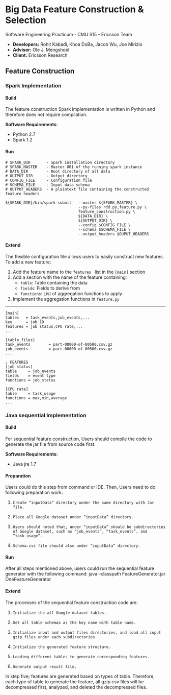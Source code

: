 # Big Data Feature Construction & Selection
Software Engineering Practicum - CMU S15 - Ericsson Team

- **Developers:** Rohit Kabadi, Khoa DoBa, Jacob Wu, Joe Mirizio
- **Advisor:** Ole J. Mengshoel
- **Client:** Ericsson Research

## Feature Construction
### Spark Implementation

#### Build
The feature construction Spark implementation is written in Python and therefore does not require compilation. 

**Software Requirements**:

 - Python 2.7
 - Spark 1.2

#### Run
    # SPARK_DIR       - Spark installation directory
    # SPARK_MASTER    - Master URI of the running spark instance
    # DATA_DIR        - Root directory of all data
    # OUTPUT_DIR      - Output directory
    # CONFIG_FILE     - Configuration file
    # SCHEMA_FILE     - Input data schema  
    # OUTPUT_HEADERS  - A plaintext file containing the constructed feature headers

    ${SPARK_DIR}/bin/spark-submit   --master ${SPARK_MASTER} \
                                    --py-files rdd.py,feature.py \
                                    feature_construction.py \
                                    ${DATA_DIR} \
                                    ${OUTPUT_DIR} \
                                    --config $CONFIG_FILE \
                                    --schema $SCHEMA_FILE \
                                    --output_headers $OUPUT_HEADERS
    
#### Extend
The flexible configuration file allows users to easily construct new features. To add a new feature:


1. Add the feature name to the ```features ``` list in the  ```[main]``` section
2. Add a section with the name of the feature containing:
    - ```table```: Table containing the data
    - ```fields```: Fields to derive from
    - ```functions```: List of aggregation functions to apply
3. Implement the aggregation functions in ```feature.py```

---
    [main]
    tables   = task_events,job_events,...
    key      = job ID
    features = job status,CPU rate,...
    ...
    
    [table_files]
    task_events        = part-00000-of-00500.csv.gz
    job_events         = part-00000-of-00500.csv.gz
    ...
    
    ; FEATURES
    [job status]
    table     = job_events
    fields    = event type
    functions = job_status
    
    [CPU rate]
    table     = task_usage
    functions = max,min,average
    ...

### Java sequential Implementation
#### Build
For sequential feature construction, Users should compile the code to generate the jar file from source code first. 

**Software Requirements**:

 - Java jre 1.7

#### Preparation
Users could do this step from command or IDE. Then, Users need to do following preparation work:
1.     Create “inputData” directory under the same directory with Jar file.
2.     Place all Google dataset under “inputData” directory.
3.     Users should noted that, under “inputData” should be subdirectories of Google dataset, such as “job_events”, “task_events”, and “task_usage”.
4.     Schema.cvs file should also under “inputData” directory.

#### Run
After all steps mentioned above, users could run the sequential feature generator with the following command:
java –classpath FeatureGenerator.jar OneFeatureGenerator

#### Extend
The processes of the sequential feature construction code are:
1.     Initialize the all Google dataset tables.
2.     Get all table schemas as the key name with table name.
3.     Initialize input and output files directories, and load all input gzip files under each subdirectories.
4.     Initialize the generated feature structure.
5.     Loading different tables to generate corresponding features.
6.     Generate output result file.       	
 
In step five; features are generated based on types of table. Therefore, each type of table to generate the feature, all gzip csv files will be decompressed first, analyzed, and deleted the decompressed files.